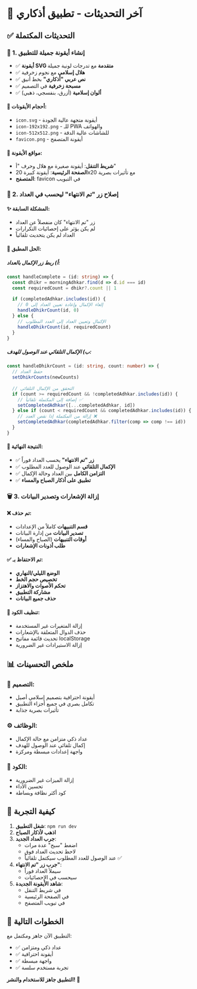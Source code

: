 # 🔄 آخر التحديثات - تطبيق أذكاري

## ✅ التحديثات المكتملة

### 🎨 1. إنشاء أيقونة جميلة للتطبيق
- ✅ **أيقونة SVG متقدمة** مع تدرجات لونية جميلة
- ✅ **هلال إسلامي** مع نجوم زخرفية
- ✅ **نص عربي "أذكاري"** بخط أنيق
- ✅ **مسبحة زخرفية** في التصميم
- ✅ **ألوان إسلامية** (أزرق، بنفسجي، ذهبي)

#### 📱 أحجام الأيقونات:
- `icon.svg` - أيقونة متجهة عالية الجودة
- `icon-192x192.png` - للـ PWA والهواتف
- `icon-512x512.png` - للشاشات عالية الدقة
- `favicon.png` - أيقونة المتصفح

#### 🎯 مواقع الأيقونة:
- **شريط التنقل**: أيقونة صغيرة مع هلال وحرف "أ"
- **الصفحة الرئيسية**: أيقونة كبيرة 20x20 مع تأثيرات بصرية
- **المتصفح**: favicon في التبويب

### 🔧 2. إصلاح زر "تم الانتهاء" ليحسب في العداد

#### ✨ المشكلة السابقة:
- زر "تم الانتهاء" كان منفصلاً عن العداد
- لم يكن يؤثر على إحصائيات التكرارات
- العداد لم يكن يتحديث تلقائياً

#### 🎯 الحل المطبق:

##### أ) **ربط زر الإكمال بالعداد:**
```typescript
const handleComplete = (id: string) => {
  const dhikr = morningAdhkar.find(d => d.id === id)
  const requiredCount = dhikr?.count || 1
  
  if (completedAdhkar.includes(id)) {
    // إلغاء الإكمال وإعادة تعيين العداد إلى 0
    handleDhikrCount(id, 0)
  } else {
    // الإكمال وتعيين العداد إلى العدد المطلوب
    handleDhikrCount(id, requiredCount)
  }
}
```

##### ب) **الإكمال التلقائي عند الوصول للهدف:**
```typescript
const handleDhikrCount = (id: string, count: number) => {
  // حفظ العداد
  setDhikrCounts(newCounts)
  
  // التحقق من الإكمال التلقائي
  if (count >= requiredCount && !completedAdhkar.includes(id)) {
    // إضافة إلى المكتملة تلقائياً ✅
    setCompletedAdhkar([...completedAdhkar, id])
  } else if (count < requiredCount && completedAdhkar.includes(id)) {
    // إزالة من المكتملة إذا نقص العدد ❌
    setCompletedAdhkar(completedAdhkar.filter(comp => comp !== id))
  }
}
```

#### 🎉 النتيجة النهائية:
- ✅ **زر "تم الانتهاء"** يحسب العداد فوراً
- ✅ **الإكمال التلقائي** عند الوصول للعدد المطلوب
- ✅ **التزامن الكامل** بين العداد وحالة الإكمال
- ✅ **تطبيق على أذكار الصباح والمساء**

### 🗑️ 3. إزالة الإشعارات وتصدير البيانات

#### ❌ تم حذف:
- **قسم التنبيهات** كاملاً من الإعدادات
- **تصدير البيانات** من إدارة البيانات
- **أوقات التنبيهات** (الصباح والمساء)
- **طلب أذونات الإشعارات**

#### ✅ تم الاحتفاظ بـ:
- **الوضع الليلي/النهاري**
- **تخصيص حجم الخط**
- **تحكم الأصوات والاهتزاز**
- **مشاركة التطبيق**
- **حذف جميع البيانات**

#### 🧹 تنظيف الكود:
- إزالة المتغيرات غير المستخدمة
- حذف الدوال المتعلقة بالإشعارات
- تحديث قائمة مفاتيح localStorage
- إزالة الاستيرادات غير الضرورية

## 📊 ملخص التحسينات

### 🎨 التصميم:
- أيقونة احترافية بتصميم إسلامي أصيل
- تكامل بصري في جميع أجزاء التطبيق
- تأثيرات بصرية جذابة

### ⚙️ الوظائف:
- عداد ذكي متزامن مع حالة الإكمال
- إكمال تلقائي عند الوصول للهدف
- واجهة إعدادات مبسطة ومركزة

### 🧹 الكود:
- إزالة الميزات غير الضرورية
- تحسين الأداء
- كود أكثر نظافة وبساطة

## 🚀 كيفية التجربة

1. **شغل التطبيق**: `npm run dev`
2. **اذهب لأذكار الصباح**
3. **جرب العداد الجديد**:
   - اضغط "سبح" عدة مرات
   - لاحظ تحديث العداد فوق
   - عند الوصول للعدد المطلوب سيكتمل تلقائياً ✅
4. **جرب زر "تم الانتهاء"**:
   - سيملأ العداد فوراً
   - سيحسب في الإحصائيات
5. **شاهد الأيقونة الجديدة**:
   - في شريط التنقل
   - في الصفحة الرئيسية
   - في تبويب المتصفح

## 🎯 الخطوات التالية

التطبيق الآن جاهز ومكتمل مع:
- ✅ عداد ذكي ومتزامن
- ✅ أيقونة احترافية
- ✅ واجهة مبسطة
- ✅ تجربة مستخدم سلسة

**التطبيق جاهز للاستخدام والنشر! 🎉**
